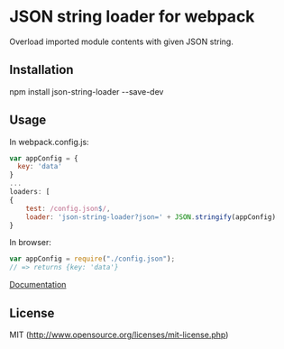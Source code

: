 # JSON string loader for webpack

Overload imported module contents with given JSON string.

## Installation

npm install json-string-loader --save-dev

## Usage

In webpack.config.js:

```js
var appConfig = {
  key: 'data'
}
...
loaders: [
{
    test: /config.json$/,
    loader: 'json-string-loader?json=' + JSON.stringify(appConfig)
}
```

In browser:

```js
var appConfig = require("./config.json");
// => returns {key: 'data'}
```

[Documentation](http://webpack.github.io/docs/using-loaders.html)

## License

MIT (http://www.opensource.org/licenses/mit-license.php)
